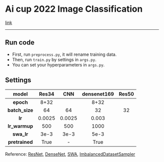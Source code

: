 # Ai cup 2022 Image Classification
[link](https://aidea-web.tw/topic/93c8c26b-0e96-44bc-9a53-1c96353ad340)

<!-- ---
## Before Run  
*   Download data and unzip by yourself.
*   You should save it in correct folder. -->
---
## Run code
*   First, run `preprocess.py`, it will rename training data.
*   Then, run `train.py` by settings in `args.py`.
*   You can set your hyperparameters in `args.py`.
## Settings
|model          |Res34 |CNN   |densenet169|Res50  |
|:-------------:|:----:|:----:|:---------:|:-----:|
|**epoch**      |8+32  |      |8+32       |
|**batch_size** |64    |64    |32         |32     |
|**lr**         |0.0025|0.0025|0.003      |
|**lr_warmup**  |500   |500   |1000       |
|**swa_lr**     |3e-3  |3e-3  |5e-3       |
|**pretrained** |True  |  -   |True       |


Reference: [ResNet](https://arxiv.org/abs/1512.03385), [DenseNet](https://arxiv.org/abs/1608.06993), [SWA](https://arxiv.org/abs/1803.05407), [ImbalancedDatasetSampler](https://github.com/ufoym/imbalanced-dataset-sampler)
